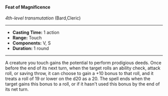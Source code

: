 #### Feat of Magnificence
*4th-level transmutation* (Bard,Cleric)
___
- **Casting Time:** 1 action
- **Range:** Touch
- **Components:** V, S
- **Duration:** 1 round
---
A creature you touch gains the potential to perform
prodigious deeds. Once before the end of its next
turn, when the target rolls an ability check, attack
roll, or saving throw, it can choose to gain a +10
bonus to that roll, and it treats a roll of 19 or lower
on the d20 as a 20. The spell ends when the target
gains this bonus to a roll, or if it hasn't used this
bonus by the end of its net turn.
